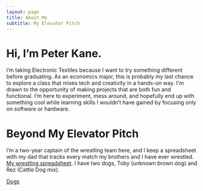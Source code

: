 ```yaml
---
layout: page
title: About Me
subtitle: My Elevator Pitch
---
```


# Hi, I’m Peter Kane. 

I’m taking Electronic Textiles because I want to try something different before graduating. As an economics major, this is probably my last chance to explore a class that mixes tech and creativity in a hands-on way. I'm drawn to the opportunity of making projects that are both fun and functional. I’m here to experiment, mess around, and hopefully end up with something cool while learning skills I wouldn’t have gained by focusing only on software or hardware.


# Beyond My Elevator Pitch

I’m a two-year captain of the wrestling team here, and I keep a spreadsheet with my dad that tracks every match my brothers and I have ever wrestled. [My wrestling spreadsheet](https://docs.google.com/spreadsheets/d/1O9dkCqh265QQ2rqxXeu3DNuI5r32dp8T/edit?usp=sharing&ouid=112398599423921904595&rtpof=true&sd=true). I have two dogs, Toby (unknown brown dog) and Rez (Cattle Dog mix). 

[Dogs](assets/img/Dogs.jpg)
